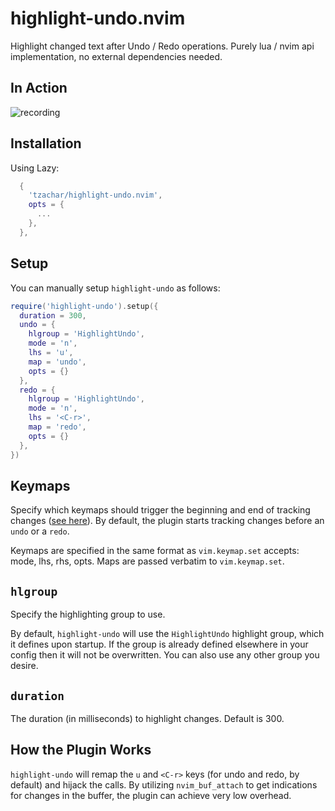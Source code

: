 # highlight-undo.nvim

Highlight changed text after Undo / Redo operations. Purely lua / nvim api implementation,
no external dependencies needed.

## In Action

![recording](https://github.com/tzachar/highlight-undo.nvim/assets/4946827/81b85a3b-b563-4e97-b4e1-7a48d0d2f912)

## Installation

Using Lazy:

```lua
  {
    'tzachar/highlight-undo.nvim',
    opts = {
      ...
    },
  },
```

## Setup

You can manually setup `highlight-undo` as follows:

```lua
require('highlight-undo').setup({
  duration = 300,
  undo = {
    hlgroup = 'HighlightUndo',
    mode = 'n',
    lhs = 'u',
    map = 'undo',
    opts = {}
  },
  redo = {
    hlgroup = 'HighlightUndo',
    mode = 'n',
    lhs = '<C-r>',
    map = 'redo',
    opts = {}
  },
})
```

## Keymaps

Specify which keymaps should trigger the beginning and end of tracking changes
([see here](#how-the-plugin-works)). By default, the plugin starts tracking
changes before an `undo` or a `redo`.

Keymaps are specified in the same format as `vim.keymap.set` accepts: mode, lhs,
rhs, opts. Maps are passed verbatim to `vim.keymap.set`.

## `hlgroup`

Specify the highlighting group to use.

By default, `highlight-undo` will use the `HighlightUndo` highlight
group, which it defines upon startup. If the group is already defined
elsewhere in your config then it will not be overwritten. You can also
use any other group you desire.

## `duration`

The duration (in milliseconds) to highlight changes. Default is 300.

## How the Plugin Works

`highlight-undo` will remap the `u` and `<C-r>` keys (for undo and redo, by default) and
hijack the calls. By utilizing `nvim_buf_attach` to get indications for changes in the
buffer, the plugin can achieve very low overhead.
